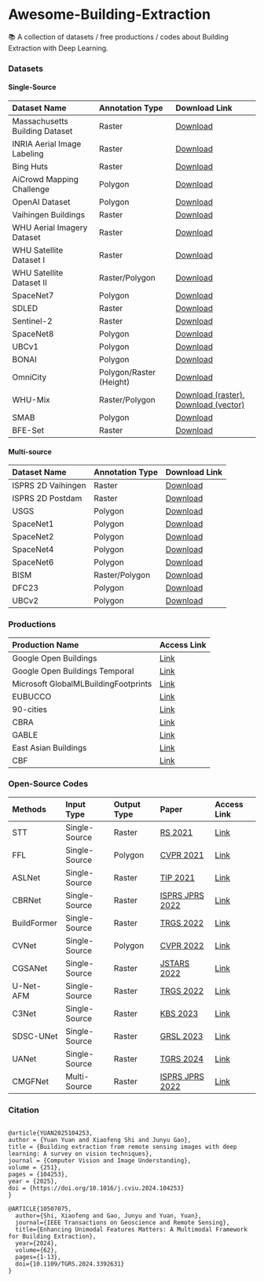 # Awesome-Building-Extraction
📚 A collection of datasets / free productions / codes about Building Extraction with Deep Learning. 


### Datasets

#### Single-Source

| Dataset Name                   | Annotation Type  | Download Link                                                |
|:------------------------------ |:--------------- |:------------------------------------------------------------ |
| Massachusetts Building Dataset | Raster          | [Download](https://www.kaggle.com/datasets/balraj98/massachusetts-buildings-dataset) |
| INRIA Aerial Image Labeling    | Raster          | [Download](https://project.inria.fr/aerialimagelabeling/)    |
| Bing Huts                      | Raster          | [Download](https://github.com/dmarcosg/DSAC)                 |
| AiCrowd Mapping Challenge      | Polygon         | [Download](https://www.aicrowd.com/challenges/mapping-challenge) |
| OpenAI Dataset                 | Polygon         | [Download](https://aistudio.baidu.com/aistudio/datasetdetail/76145) |
| Vaihingen Buildings            | Raster         | [Download](https://github.com/dmarcosg/DSAC)                 |
| WHU Aerial Imagery Dataset     | Raster         | [Download](https://gpcv.whu.edu.cn/data/building_dataset.html) |
| WHU Satellite Dataset I        | Raster         | [Download](https://gpcv.whu.edu.cn/data/building_dataset.html) |
| WHU Satellite Dataset II       | Raster/Polygon | [Download](https://gpcv.whu.edu.cn/data/building_dataset.html) |
| SpaceNet7                      | Polygon         | [Download](https://spacenet.ai/datasets/)                    |
| SDLED                          | Raster         | [Download](https://www.kaggle.com/datasets/balraj98/massachusetts-buildings-dataset) |
| Sentinel-2                     | Raster         | [Download](https://drive.google.com/drive/folders/1rIVCRvSl1eU0Ee9sSF1GV0WzG2rH2e9R%3fusp%3dsharing) |
| SpaceNet8                      | Polygon         | [Download](https://spacenet.ai/datasets/)                    |
| UBCv1                          | Polygon        | [Download](https://github.com/AICyberTeam/UBC-dataset)       |
| BONAI                          | Polygon        | [Download](https://github.com/jwwangchn/BONAI.git)           |
| OmniCity                       | Polygon/Raster (Height) | [Download](https://opendatalab.com/OpenDataLab/OmniCity)     |
| WHU-Mix                        | Raster/Polygon | [Download (raster)](https://gpcv.whu.edu.cn/data/whu-mix(raster)/whu_mix%20(raster).html), [Download (vector)](https://gpcv.whu.edu.cn/data/whu-mix%20(vector)/whu_mix(vector).html) |
| SMAB                           | Polygon         | [Download](https://github.com/AngCV/SMAB_DATASET)            |
| BFE-Set                        | Raster         | [Download](https://github.com/WangZhenqing-RS/BFE-Set)       |

#### Multi-source

| Dataset Name       | Annotation Type  | Download Link                                                |
|:------------------ |:--------------- |:------------------------------------------------------------ |
| ISPRS 2D Vaihingen | Raster          | [Download](https://www.isprs.org/education/benchmarks/UrbanSemLab/2d-sem-label-vaihingen.aspx) |
| ISPRS 2D Postdam   | Raster          | [Download](https://www.isprs.org/education/benchmarks/UrbanSemLab/2d-sem-label-potsdam.aspx) |
| USGS               | Polygon         | [Download](https://figshare.com/articles/dataset/San_Francisco_California_-_Aerial_imagery_object_identification_dataset_for_building_and_road_detection_and_building_height_estimation/3504350) |
| SpaceNet1          | Polygon         | [Download](https://spacenet.ai/datasets/)                    |
| SpaceNet2          | Polygon         | [Download](https://spacenet.ai/datasets/)                    |
| SpaceNet4          | Polygon         | [Download](https://spacenet.ai/datasets/)                    |
| SpaceNet6          | Polygon         | [Download](https://spacenet.ai/datasets/)                    |
| BISM               | Raster/Polygon  | [Download](https://github.com/yuanqinglie/Building-instance-segmentation-combining-anchor-free-detectors-and-multi-modal-feature-fusion.git) |
| DFC23              | Polygon         | [Download](https://ieee-dataport.org/competitions/2023-ieee-grss-data-fusion-contest-large-scale-fine-grained-building-classification) |
| UBCv2              | Polygon         | [Download](https://github.com/AICyberTeam/UBC-dataset/tree/UBCv2) |


### Productions

| Production Name                      | Access Link                                                  |
|:------------------------------------ |:------------------------------------------------------------ |
| Google Open Buildings                | [Link](https://sites.research.google/gr/open-buildings/)     |
| Google Open Buildings Temporal       | [Link](https://sites.research.google/gr/open-buildings/temporal/) |
| Microsoft GlobalMLBuildingFootprints | [Link](https://github.com/microsoft/GlobalMLBuildingFootprints) |
| EUBUCCO                              | [Link](https://eubucco.com/)                                 |
| 90-cities                            | [Link](https://www.cnopendata.com/en/data/m/meteorological/Vectorized-rooftop-area-data-for-90-cities-in-China.html) |
| CBRA                                 | [Link](https://zenodo.org/records/7500612)                   |
| GABLE                                | [Link](https://github.com/AICyberTeam/GABLE)                 |
| East Asian Buildings                 | [Link](https://doi.org/10.5281/zenodo.8174931)               |
| CBF                                  | [Link](http://dx.doi.org/10.5281/zenodo.10043351)|


### Open-Source Codes

| Methods     | Input Type    | Output Type | Paper                                                        | Access Link                                                  |
|:----------- |:------------- |:----------- |:------------------------------------------------------------ |:------------------------------------------------------------ |
| STT         | Single-Source | Raster      | [RS 2021](https://www.mdpi.com/2072-4292/13/21/4441)         | [Link](https://github.com/KyanChen/STT)                      |
| FFL         | Single-Source | Polygon     | [CVPR 2021](https://openaccess.thecvf.com/content/CVPR2021/papers/Girard_Polygonal_Building_Extraction_by_Frame_Field_Learning_CVPR_2021_paper.pdf) | [Link](https://github.com/Lydorn/Polygonization-by-Frame-Field-Learning) |
| ASLNet      | Single-Source | Raster      | [TIP 2021](https://ieeexplore.ieee.org/document/9653801)     | [Link](https://github.com/ggsDing/ASLNet)                    |
| CBRNet      | Single-Source | Raster      | [ISPRS JPRS 2022](https://www.sciencedirect.com/science/article/pii/S0924271621002975) | [Link](https://github.com/HaonanGuo/CBRNet)                  |
| BuildFormer | Single-Source | Raster      | [TRGS 2022](https://ieeexplore.ieee.org/document/9808187/)   | [Link](https://github.com/WangLibo1995/BuildFormer)          |
| CVNet       | Single-Source | Polygon     | [CVPR 2022](https://openaccess.thecvf.com/content/CVPR2022/papers/Xu_CVNet_Contour_Vibration_Network_for_Building_Extraction_CVPR_2022_paper.pdf) | [Link](https://github.com/xzq-njust/CVNet)                   |
| CGSANet     | Single-Source | Raster      | [JSTARS 2022](https://ieeexplore.ieee.org/document/9664368/) | [Link](https://github.com/MrChen18/CGSANet)                  |
| U-Net-AFM   | Single-Source | Raster      | [TRGS 2022](https://ieeexplore.ieee.org/document/9808187/)   | [Link](https://github.com/lqycrystal/AFM_building)           |
| C3Net       | Single-Source | Raster      | [KBS 2023](https://www.sciencedirect.com/science/article/pii/S0950705123000333) | [Link](https://github.com/TongfeiLiu/C3Net-for-building-extraction) |
| SDSC-UNet   | Single-Source | Raster      | [GRSL 2023](https://ieeexplore.ieee.org/document/10108049)   | [Link](https://github.com/stdcoutzrh/BuildingExtraction)     |
| UANet       | Single-Source | Raster      | [TGRS 2024](https://ieeexplore.ieee.org/document/10418227)   | [Link](https://github.com/Henryjiepanli/Uncertainty-aware-Network) |
| CMGFNet     | Multi-Source  | Raster      | [ISPRS JPRS 2022](https://www.sciencedirect.com/science/article/abs/pii/S0924271621003294) | [Link](https://github.com/hamidreza2015/CMGFNet-Building_Extraction) |


### Citation

```

@article{YUAN2025104253,
author = {Yuan Yuan and Xiaofeng Shi and Junyu Gao},
title = {Building extraction from remote sensing images with deep learning: A survey on vision techniques},
journal = {Computer Vision and Image Understanding},
volume = {251},
pages = {104253},
year = {2025},
doi = {https://doi.org/10.1016/j.cviu.2024.104253}
}

@ARTICLE{10507075,
  author={Shi, Xiaofeng and Gao, Junyu and Yuan, Yuan},
  journal={IEEE Transactions on Geoscience and Remote Sensing}, 
  title={Enhancing Unimodal Features Matters: A Multimodal Framework for Building Extraction}, 
  year={2024},
  volume={62},
  pages={1-13},
  doi={10.1109/TGRS.2024.3392631}
}

```

